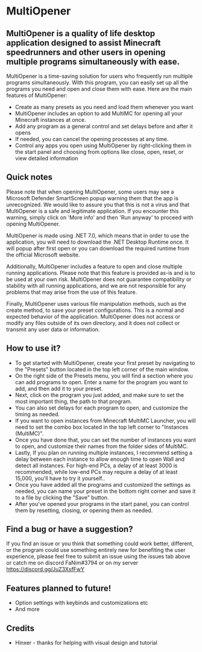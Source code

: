 # MultiOpener

## MultiOpener is a quality of life desktop application designed to assist Minecraft speedrunners and other users in opening multiple programs simultaneously with ease.

MultiOpener is a time-saving solution for users who frequently run multiple programs simultaneously. With this program, you can easily set up all the programs you need and open and close them with ease.
Here are the main features of MultiOpener:

* Create as many presets as you need and load them whenever you want
* MultiOpener includes an option to add MultiMC for opening all your Minecraft instances at once.
* Add any program as a general control and set delays before and after it opens
* If needed, you can cancel the opening processes at any time.
* Control any apps you open using MultiOpener by right-clicking them in the start panel and choosing from options like close, open, reset, or view detailed information


## Quick notes

Please note that when opening MultiOpener, some users may see a Microsoft Defender SmartScreen popup warning them that the app is unrecognized. We would like to assure you that this is not a virus and that MultiOpener is a safe and legitimate application. If you encounter this warning, simply click on 'More info' and then 'Run anyway' to proceed with opening MultiOpener.

MultiOpener is made using .NET 7.0, which means that in order to use the application, you will need to download the .NET Desktop Runtime once. It will popup after first open or you can download the required runtime from the official Microsoft website.

Additionally, MultiOpener includes a feature to open and close multiple running applications. Please note that this feature is provided as-is and is to be used at your own risk. MultiOpener does not guarantee compatibility or stability with all running applications, and we are not responsible for any problems that may arise from the use of this feature.

Finally, MultiOpener uses various file manipulation methods, such as the create method, to save your preset configurations. This is a normal and expected behavior of the application. MultiOpener does not access or modify any files outside of its own directory, and it does not collect or transmit any user data or information.


## How to use it?

* To get started with MultiOpener, create your first preset by navigating to the "Presets" button located in the top left corner of the main window.
* On the right side of the Presets menu, you will find a section where you can add programs to open. Enter a name for the program you want to add, and then add it to your preset.
* Next, click on the program you just added, and make sure to set the most important thing, the path to that program.
* You can also set delays for each program to open, and customize the timing as needed.
* If you want to open instances from Minecraft MultiMC Launcher, you will need to set the combo box located in the top left corner to "Instances (MultiMC)".
* Once you have done that, you can set the number of instances you want to open, and customize their names from the folder sides of MultiMC.
* Lastly, If you plan on running multiple instances, I recommend setting a delay between each instance to allow enough time to open Wall and detect all instances. For high-end PCs, a delay of at least 3000 is recommended, while low-end PCs may require a delay of at least 15,000, you'll have to try it yourself..
* Once you have added all the programs and customized the settings as needed, you can name your preset in the bottom right corner and save it to a file by clicking the "Save" button.
* After you've opened your programs in the start panel, you can control them by resetting, closing, or opening them as needed.


## Find a bug or have a suggestion?

If you find an issue or you think that something could work better, different, or the program could use something entirely new for benefiting the user experience, please feel free to submit an issue using the issues tab above or catch me on discord FaNim#3794 or on my server https://discord.gg/JuZ3XsfFwY

## Features planned to future!

* Option settings with keybinds and customizations etc
* And more

## Credits

* Hinxer - thanks for helping with visual design and tutorial
